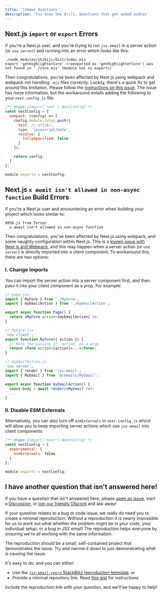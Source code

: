```yaml
---
title: 'Common Questions'
description: 'You know the drill. Questions that get asked oodles'
---
```


<!--@include: @/include/header.md-->

## Next.js `import` or `export` Errors

If you're a Next.js user, and you're trying to run `jsx-email` in a server action (or `use server`) and running into an error which looks like this:

```
./node_modules/shikiji/dist/index.mjs
export 'getHighlighterCore' (reexported as 'getHighlighterCore') was not found in './core.mjs' (module has no exports)
```

Then congratulations, you've been affected by Next.js using webpack and webpack not handling `.mjs` files correctly. Luckily, there's a quick fix to get around this limitation. Please follow the [instructions on this issue](https://github.com/antfu/shikiji/issues/13#issuecomment-1749588964). The issue has more information, but the workaround entails adding the following to your `next.config.js` file:

```js
/** @type {import('next').NextConfig} */
const nextConfig = {
  webpack: (config) => {
    config.module.rules.push({
      test: /\.m?js$/,
      type: 'javascript/auto',
      resolve: {
        fullySpecified: false
      }
    });

    return config;
  }
};

module.exports = nextConfig;
```

## Next.js `x await isn't allowed in non-async function` Build Errors

If you're a Next.js user and encountering an error when building your project which looks similar to:

```
8058.js from Terser
  x await isn't allowed in non-async function
```

Then congratulations, you've been affected by Next.js using webpack, and some naughty configuration within Next.js. This is a [known issue with Next.js and Webpack](https://github.com/vercel/next.js/discussions/57535), and this may happen when a server action (or `use server`) is directly imported into a client component. To workaround this, there are two options:

### I. Change imports

You can import the server action into a server component first, and then pass it into your client component as a prop. For example:

```jsx
// page.jsx
import { MyForm } from './MyForm';
import { myEmailAction } from './myEmailAction';

export async function Page() {
  return <MyForm action={myEmailAction} />;
}

// MyForm.jsx
'use client';
export function MyForm({ action }) {
  // Note the passing of `action` as a prop
  return <form action={action}>...</form>;
}

// myEmailAction.js
'use server';
import { render } from 'jsx-email';
import { MyEmail } from '@/emails/MyEmail';

export async function myEmailAction() {
  const body = await render(<MyEmail />);
  ...
}
```

### II. Disable ESM Externals

Alternatively, you can also turn off `esmExternals` in `next.config.js` which will allow you to keep importing server actions which use `jsx-email` into client components:

```js
/** @type {import('next').NextConfig} */
const nextConfig = {
  experimental: {
    esmExternals: false
  }
};

module.exports = nextConfig;
```

## I have another question that isn't answered here!

If you have a question that isn't answered here, please [open an issue](https://github.com/shellscape/jsx-email/issues), start a [Discussion](https://github.com/shellscape/jsx-email/discussions), or [join our friendly Discord](https://discord.gg/FywZN57mTg) and ask away!

If your question relates to a bug or code issue, we really do need you to create a minimal reproduction. Without a reproduction it is nearly impossible for us to work out what whether the problem might be in your code, your individual setup, or a bug in JSX email! The reproduction helps everyone by ensuring we're all working with the same information.

The reproduction should be a small, self-contained project that demonstrates the issue. Try and narrow it down to just demonstrating what is causing the issue.

It's easy to do, and you can either:

- Use the [`jsx-email-repro` StackBlitz reproduction template](https://stackblitz.com/fork/jsx-email-repro); or
- Provide a minimal repository link. Read [this gist](https://gist.github.com/Rich-Harris/88c5fc2ac6dc941b22e7996af05d70ff) for instructions.

Include the reproduction link with your question, and we'll be happy to help!
